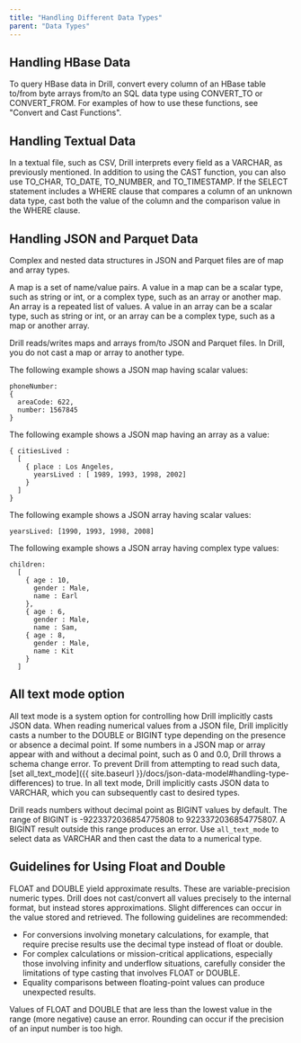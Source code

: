 ```yaml
---
title: "Handling Different Data Types"
parent: "Data Types"
---
```

## Handling HBase Data
To query HBase data in Drill, convert every column of an HBase table to/from byte arrays from/to an SQL data type using CONVERT_TO or CONVERT_FROM. For examples of how to use these functions, see "Convert and Cast Functions".

## Handling Textual Data
In a textual file, such as CSV, Drill interprets every field as a VARCHAR, as previously mentioned. In addition to using the CAST function, you can also use TO_CHAR, TO_DATE, TO_NUMBER, and TO_TIMESTAMP. If the SELECT statement includes a WHERE clause that compares a column of an unknown data type, cast both the value of the column and the comparison value in the WHERE clause.

## Handling JSON and Parquet Data
Complex and nested data structures in JSON and Parquet files are of map and array types.

A map is a set of name/value pairs. A value in a map can be a scalar type, such as string or int, or a complex type, such as an array or another map.
An array is a repeated list of values. A value in an array can be a scalar type, such as string or int, or an array can be a complex type, such as a map or another array.

Drill reads/writes maps and arrays from/to JSON and Parquet files. In Drill, you do not cast a map or array to another type.

The following example shows a JSON map having scalar values:

    phoneNumber: 
    { 
      areaCode: 622, 
      number: 1567845
    }

The following example shows a JSON map having an array as a value:

    { citiesLived : 
      [ 
        { place : Los Angeles,       
          yearsLived : [ 1989, 1993, 1998, 2002]     
        } 
      ] 
    }

The following example shows a JSON array having scalar values:

    yearsLived: [1990, 1993, 1998, 2008]

The following example shows a JSON array having complex type values:

    children: 
      [ 
        { age : 10,
          gender : Male,
          name : Earl
        },
        { age : 6,
          gender : Male,
          name : Sam,
        { age : 8,
          gender : Male,
          name : Kit
        }
      ]
  

## All text mode option
All text mode is a system option for controlling how Drill implicitly casts JSON data. When reading numerical values from a JSON file, Drill implicitly casts a number to the DOUBLE or BIGINT type depending on the presence or absence a decimal point. If some numbers in a JSON map or array appear with and without a decimal point, such as 0 and 0.0, Drill throws a schema change error. To prevent Drill from attempting to read such data, [set all_text_mode]({{ site.baseurl }}/docs/json-data-model#handling-type-differences) to true. In all text mode, Drill implicitly casts JSON data to VARCHAR, which you can subsequently cast to desired types.

Drill reads numbers without decimal point as BIGINT values by default. The range of BIGINT is -9223372036854775808 to 9223372036854775807. A BIGINT result outside this range produces an error. Use `all_text_mode` to select data as VARCHAR and then cast the data to a numerical type.

## Guidelines for Using Float and Double

FLOAT and DOUBLE yield approximate results. These are variable-precision numeric types. Drill does not cast/convert all values precisely to the internal format, but instead stores approximations. Slight differences can occur in the value stored and retrieved. The following guidelines are recommended:

* For conversions involving monetary calculations, for example, that require precise results use the decimal type instead of float or double.
* For complex calculations or mission-critical applications, especially those involving infinity and underflow situations, carefully consider the limitations of type casting that involves FLOAT or DOUBLE.
* Equality comparisons between floating-point values can produce unexpected results.

Values of FLOAT and DOUBLE that are less than the lowest value in the range (more negative) cause an error. Rounding can occur if the precision of an input number is too high. 